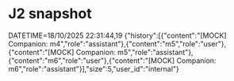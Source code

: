 # J2 snapshot
DATETIME=18/10/2025 22:31:44,19
{"history":[{"content":"[MOCK] Companion: m4","role":"assistant"},{"content":"m5","role":"user"},{"content":"[MOCK] Companion: m5","role":"assistant"},{"content":"m6","role":"user"},{"content":"[MOCK] Companion: m6","role":"assistant"}],"size":5,"user_id":"internal"}
